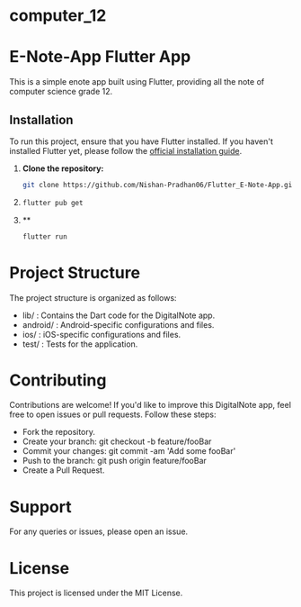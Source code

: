 # computer_12

# E-Note-App Flutter App

This is a simple enote app built using Flutter, providing all the note of computer science grade 12.

## Installation

To run this project, ensure that you have Flutter installed. If you haven't installed Flutter yet, please follow the [official installation guide](https://flutter.dev/docs/get-started/install).

1. **Clone the repository:**

   ```bash
   git clone https://github.com/Nishan-Pradhan06/Flutter_E-Note-App.git
2. 
   ```bash
   flutter pub get
3. **
   ```bash
   flutter run

# Project Structure
The project structure is organized as follows:

- lib/ : Contains the Dart code for the DigitalNote app.
- android/ : Android-specific configurations and files.
- ios/ : iOS-specific configurations and files.
- test/ : Tests for the application.
# Contributing
Contributions are welcome! If you'd like to improve this DigitalNote app, feel free to open issues or pull requests. Follow these steps:

- Fork the repository.
- Create your branch: git checkout -b feature/fooBar
- Commit your changes: git commit -am 'Add some fooBar'
- Push to the branch: git push origin feature/fooBar
- Create a Pull Request.
# Support
For any queries or issues, please open an issue.

# License
This project is licensed under the MIT License.

